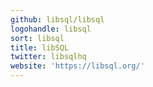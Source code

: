 ```yaml
---
github: libsql/libsql
logohandle: libsql
sort: libsql
title: libSQL
twitter: libsqlhq
website: 'https://libsql.org/'
---
```


